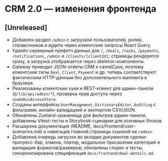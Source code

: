 # CRM 2.0 — изменения фронтенда

## [Unreleased]
- Добавлен раздел `/admin` с загрузкой пользователей, ролей, справочников и аудита через клиентские запросы React Query.
- Удалён серверный префетч данных для `/`, `/deals`, `/tasks`, `/payments`, `/notifications`, `/admin` и `/clients/[clientId]`; страницы рендерятся сразу, а загрузка отображается через skeleton-компоненты.
- Gateway приводит JSON-ответы CRM к camelCase, поэтому клиентские типы `Deal`, `Client`, `Payment` и др. теперь соответствуют фактическим HTTP-данным без дополнительного маппинга в браузере.
- Реализованы клиентские хуки и REST-клиент для админ-панели (`@/lib/api/admin/*`), проверка прав доступа через `useAdminAccessStore`.
- Созданы интерфейсы `UserManagement`, `DictionaryEditor`, `AuditLog` с фильтрами, инлайн-валидацией и экспортом CSV/JSON.
- Обновлены Zustand-хранилища для фильтров админ-панели, добавлены Vitest-тесты и Storybook-сценарии для основных блоков.
- Расширена документация (README, docs/frontend/user-scenarios.md) и навигация главной страницы ссылкой на `/admin`.
- Добавлена очередь загрузок во вкладке документов сделки: прогресс-бар, отмена, повтор, модальное присвоение категорий и валидация форматов/размеров; обновлены сторис и тесты, синхронизирована спецификация `docs/frontend/deal-details.md`.
